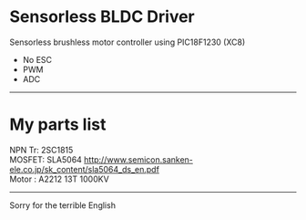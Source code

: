 # Sensorless BLDC Driver
Sensorless brushless motor controller using PIC18F1230 (XC8)  
* No ESC  
* PWM  
* ADC  

-------------------------------------------
# My parts list  
NPN Tr: 2SC1815  
MOSFET: SLA5064 http://www.semicon.sanken-ele.co.jp/sk_content/sla5064_ds_en.pdf  
Motor : A2212 13T 1000KV  

-------------------------------------------
Sorry for the terrible English  
